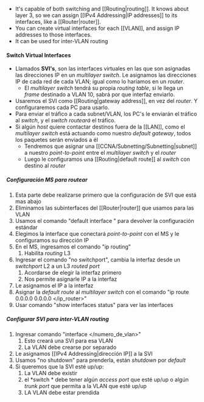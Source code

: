 - It's capable of both switching and [[Routing|routing]]. It knows about layer 3, so we can assign [[IPv4 Addressing|IP addresses]] to its interfaces, like a [[Router|router]].
- You can create virtual interfaces for each [[VLAN]], and assign IP addresses to those interfaces.
- It can be used for inter-VLAN routing

#### Switch Virtual Interfaces

-  Llamados **SVI's**, son las interfaces virtuales en las que son asignadas las direcciones IP en un *multilayer switch*. Le asignamos las direcciones IP de cada red de cada VLAN; igual como lo haríamos en un *router*.
	- El *multilayer switch* tendrá su propia *routing table*, si le llega un *frame* destinado a VLAN 10, sabrá por que interfaz enviarlo.
- Usaremos el SVI como [[Routing|gateway address]], en vez del *router*. Y configuraremos cada PC para usarlo.
- Para enviar el tráfico a cada subnet/VLAN, los PC's le enviarán el tráfico al *switch*, y el *switch routeará* el tráfico.
- Si algún *host* quiere contactar destinos fuera de la [[LAN]], como el *multilayer switch* está actuando como nuestro *default gateway*, todos los paquetes serán enviados a él
	- Tendremos que asignar una [[CCNA/Subnetting/Subnetting|subnet]] a nuestro *point-to-point* entre el *multilayer switch* y el *router*
	- Luego le configuramos una [[Routing|default route]] al *switch* con destino al *router*

##### Configuración MS para routear
1. Esta parte debe realizarse primero que la configuración de SVI que está mas abajo
2. Eliminamos las subinterfaces del [[Router|router]] que usamos para las VLAN
3. Usamos el comando "default interface </interfaz>" para devolver la configuración estándar
4. Elegimos la interface que conectará *point-to-point* con el MS y le configuramos su dirección IP
5. En el MS, ingresamos el comando "ip routing"
	1. Habilita *routing* L3
6. Ingresar el comando "no switchport", cambia la interfaz desde un *switchport* L2 a un L3 *routed port*
	1. Acordarse de elegir la interfaz primero
	2. Nos permite asignarle IP a la interfaz
7. Le asignamos el IP a la interfaz
8. Asignar la *default route* al *multilayer switch* con el comando "ip route 0.0.0.0 0.0.0.0 </ip_router>"
9. Usar comando "show interfaces status" para ver las interfaces
##### Configurar SVI para inter-VLAN routing
1.  Ingresar comando "interface </numero_de_vlan>"
	1. Esto creará una SVI para esa VLAN
	2. La VLAN debe crearse por separado
2. Le asignamos [[IPv4 Addressing|dirección IP]] a la SVI
3. Usamos "no shutdown" para prenderla, están *shutdown* por *default*
4. Si queremos que la SVI esté up/up:
	1. La VLAN debe existir
	2. el *switch * debe tener algún *access port* que esté up/up o algún *trunk port* que permita a la VLAN que esté up/up
	3. LA VLAN debe estar prendida
